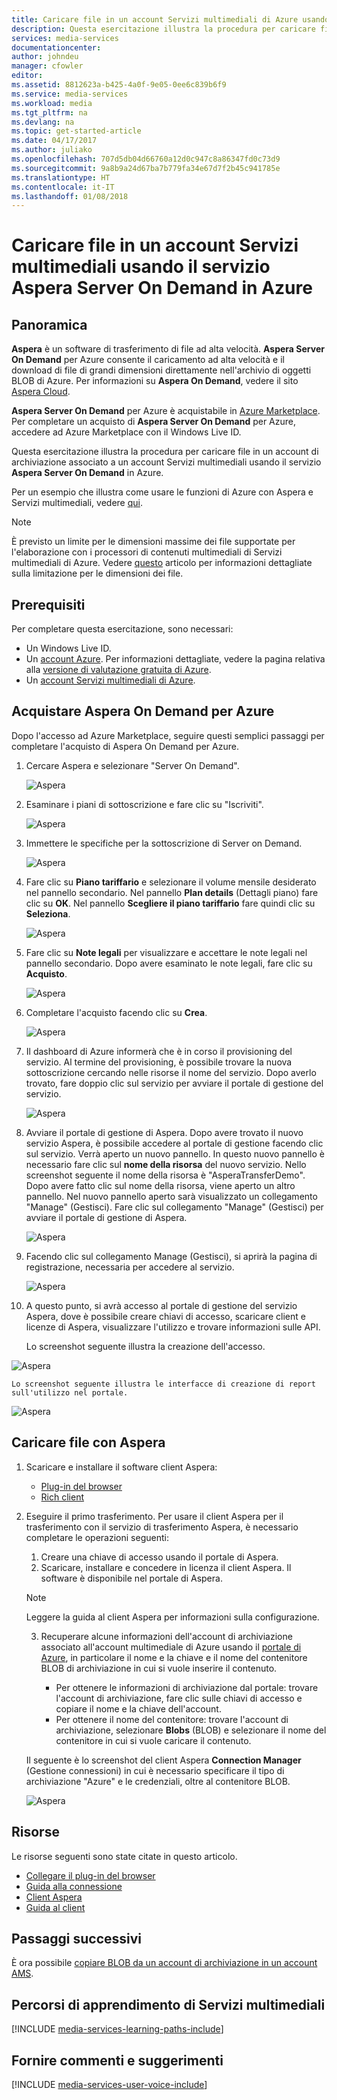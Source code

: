 ```yaml
---
title: Caricare file in un account Servizi multimediali di Azure usando Aspera | Documentazione Microsoft
description: Questa esercitazione illustra la procedura per caricare file in un account di archiviazione associato a un account Servizi multimediali usando il servizio **Aspera Server On Demand** in Azure.
services: media-services
documentationcenter: 
author: johndeu
manager: cfowler
editor: 
ms.assetid: 8812623a-b425-4a0f-9e05-0ee6c839b6f9
ms.service: media-services
ms.workload: media
ms.tgt_pltfrm: na
ms.devlang: na
ms.topic: get-started-article
ms.date: 04/17/2017
ms.author: juliako
ms.openlocfilehash: 707d5db04d66760a12d0c947c8a86347fd0c73d9
ms.sourcegitcommit: 9a8b9a24d67ba7b779fa34e67d7f2b45c941785e
ms.translationtype: HT
ms.contentlocale: it-IT
ms.lasthandoff: 01/08/2018
---
```

# <a name="upload-files-into-a-media-services-account-using-the-aspera-server-on-demand-service-on-azure"></a>Caricare file in un account Servizi multimediali usando il servizio Aspera Server On Demand in Azure

## <a name="overview"></a>Panoramica

**Aspera** è un software di trasferimento di file ad alta velocità. **Aspera Server On Demand** per Azure consente il caricamento ad alta velocità e il download di file di grandi dimensioni direttamente nell'archivio di oggetti BLOB di Azure. Per informazioni su **Aspera On Demand**, vedere il sito [Aspera Cloud](http://cloud.asperasoft.com/). 
  
**Aspera Server On Demand** per Azure è acquistabile in [Azure Marketplace](https://azure.microsoft.com/en-us/marketplace/). Per completare un acquisto di **Aspera Server On Demand** per Azure, accedere ad Azure Marketplace con il Windows Live ID.

Questa esercitazione illustra la procedura per caricare file in un account di archiviazione associato a un account Servizi multimediali usando il servizio **Aspera Server On Demand** in Azure. 

Per un esempio che illustra come usare le funzioni di Azure con Aspera e Servizi multimediali, vedere [qui](https://github.com/Azure-Samples/media-services-dotnet-functions-integration/tree/master/103-aspera-ingest).

>[!NOTE]
>È previsto un limite per le dimensioni massime dei file supportate per l'elaborazione con i processori di contenuti multimediali di Servizi multimediali di Azure. Vedere [questo](media-services-quotas-and-limitations.md) articolo per informazioni dettagliate sulla limitazione per le dimensioni dei file.
>

## <a name="prerequisites"></a>Prerequisiti 

Per completare questa esercitazione, sono necessari:

* Un Windows Live ID.
* Un [account Azure](https://azure.microsoft.com). Per informazioni dettagliate, vedere la pagina relativa alla [versione di valutazione gratuita di Azure](https://azure.microsoft.com/pricing/free-trial/). 
* Un [account Servizi multimediali di Azure](media-services-portal-create-account.md).

## <a name="purchase-aspera-on-demand-for-azure"></a>Acquistare Aspera On Demand per Azure

Dopo l'accesso ad Azure Marketplace, seguire questi semplici passaggi per completare l'acquisto di Aspera On Demand per Azure.

1. Cercare Aspera e selezionare "Server On Demand".

   ![Aspera](./media/media-services-upload-files-with-aspera/media-services-upload-files-with-aspera001.png)

2. Esaminare i piani di sottoscrizione e fare clic su "Iscriviti".

   ![Aspera](./media/media-services-upload-files-with-aspera/media-services-upload-files-with-aspera002.png)

3. Immettere le specifiche per la sottoscrizione di Server on Demand.

   ![Aspera](./media/media-services-upload-files-with-aspera/media-services-upload-files-with-aspera003.png)

4. Fare clic su **Piano tariffario** e selezionare il volume mensile desiderato nel pannello secondario. Nel pannello **Plan details** (Dettagli piano) fare clic su **OK**. Nel pannello **Scegliere il piano tariffario** fare quindi clic su **Seleziona**.

   ![Aspera](./media/media-services-upload-files-with-aspera/media-services-upload-files-with-aspera004.png)

5. Fare clic su **Note legali** per visualizzare e accettare le note legali nel pannello secondario. Dopo avere esaminato le note legali, fare clic su **Acquisto**.

   ![Aspera](./media/media-services-upload-files-with-aspera/media-services-upload-files-with-aspera005.png)

6. Completare l'acquisto facendo clic su **Crea**.

   ![Aspera](./media/media-services-upload-files-with-aspera/media-services-upload-files-with-aspera006.png)

7. Il dashboard di Azure informerà che è in corso il provisioning del servizio.  Al termine del provisioning, è possibile trovare la nuova sottoscrizione cercando nelle risorse il nome del servizio. Dopo averlo trovato, fare doppio clic sul servizio per avviare il portale di gestione del servizio.

   ![Aspera](./media/media-services-upload-files-with-aspera/media-services-upload-files-with-aspera007.png)

8. Avviare il portale di gestione di Aspera. Dopo avere trovato il nuovo servizio Aspera, è possibile accedere al portale di gestione facendo clic sul servizio.  Verrà aperto un nuovo pannello. In questo nuovo pannello è necessario fare clic sul **nome della risorsa** del nuovo servizio.  Nello screenshot seguente il nome della risorsa è "AsperaTransferDemo". Dopo avere fatto clic sul nome della risorsa, viene aperto un altro pannello. Nel nuovo pannello aperto sarà visualizzato un collegamento "Manage" (Gestisci). Fare clic sul collegamento "Manage" (Gestisci) per avviare il portale di gestione di Aspera.

   ![Aspera](./media/media-services-upload-files-with-aspera/media-services-upload-files-with-aspera008.png)

9. Facendo clic sul collegamento Manage (Gestisci), si aprirà la pagina di registrazione, necessaria per accedere al servizio.

   ![Aspera](./media/media-services-upload-files-with-aspera/media-services-upload-files-with-aspera009.png)

10. A questo punto, si avrà accesso al portale di gestione del servizio Aspera, dove è possibile creare chiavi di accesso, scaricare client e licenze di Aspera, visualizzare l'utilizzo e trovare informazioni sulle API.

    Lo screenshot seguente illustra la creazione dell'accesso. 

   ![Aspera](./media/media-services-upload-files-with-aspera/media-services-upload-files-with-aspera010.png)

    Lo screenshot seguente illustra le interfacce di creazione di report sull'utilizzo nel portale. 

   ![Aspera](./media/media-services-upload-files-with-aspera/media-services-upload-files-with-aspera011.png)

## <a name="upload-files-with-aspera"></a>Caricare file con Aspera

1. Scaricare e installare il software client Aspera:
    
    * [Plug-in del browser](http://downloads.asperasoft.com/connect2/)
    * [Rich client](http://downloads.asperasoft.com/en/downloads/2)

2. Eseguire il primo trasferimento. Per usare il client Aspera per il trasferimento con il servizio di trasferimento Aspera, è necessario completare le operazioni seguenti: 

    1. Creare una chiave di accesso usando il portale di Aspera.  
    2. Scaricare, installare e concedere in licenza il client Aspera. Il software è disponibile nel portale di Aspera.  

    >[!NOTE]
    >Leggere la guida al client Aspera per informazioni sulla configurazione.
    
    3. Recuperare alcune informazioni dell'account di archiviazione associato all'account multimediale di Azure usando il [portale di Azure](https://portal.azure.com/), in particolare il nome e la chiave e il nome del contenitore BLOB di archiviazione in cui si vuole inserire il contenuto. 

        * Per ottenere le informazioni di archiviazione dal portale: trovare l'account di archiviazione, fare clic sulle chiavi di accesso e copiare il nome e la chiave dell'account.
        * Per ottenere il nome del contenitore: trovare l'account di archiviazione, selezionare **Blobs** (BLOB) e selezionare il nome del contenitore in cui si vuole caricare il contenuto. 

    Il seguente è lo screenshot del client Aspera **Connection Manager** (Gestione connessioni) in cui è necessario specificare il tipo di archiviazione "Azure" e le credenziali, oltre al contenitore BLOB.

    ![Aspera](./media/media-services-upload-files-with-aspera/media-services-upload-files-with-aspera012.png)

## <a name="resources"></a>Risorse

Le risorse seguenti sono state citate in questo articolo. 

* [Collegare il plug-in del browser](http://downloads.asperasoft.com/connect2/)
* [Guida alla connessione](http://downloads.asperasoft.com/en/documentation/8)
* [Client Aspera](http://downloads.asperasoft.com/en/downloads/2)
* [Guida al client](http://downloads.asperasoft.com/en/documentation/2)

## <a name="next-steps"></a>Passaggi successivi

È ora possibile [copiare BLOB da un account di archiviazione in un account AMS](media-services-copying-existing-blob.md#copy-blobs-from-a-storage-account-into-an-ams-account).

## <a name="media-services-learning-paths"></a>Percorsi di apprendimento di Servizi multimediali
[!INCLUDE [media-services-learning-paths-include](../../includes/media-services-learning-paths-include.md)]

## <a name="provide-feedback"></a>Fornire commenti e suggerimenti
[!INCLUDE [media-services-user-voice-include](../../includes/media-services-user-voice-include.md)]

